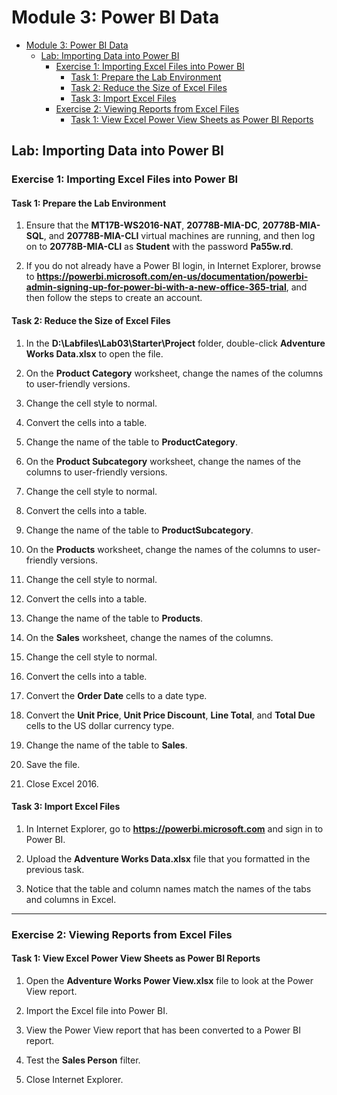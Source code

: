 # Module 3: Power BI Data

- [Module 3: Power BI Data](#module-3-power-bi-data)
  - [Lab: Importing Data into Power BI](#lab-importing-data-into-power-bi)
    - [Exercise 1: Importing Excel Files into Power BI](#exercise-1-importing-excel-files-into-power-bi)
      - [Task 1: Prepare the Lab Environment](#task-1-prepare-the-lab-environment)
      - [Task 2: Reduce the Size of Excel Files](#task-2-reduce-the-size-of-excel-files)
      - [Task 3: Import Excel Files](#task-3-import-excel-files)
    - [Exercise 2: Viewing Reports from Excel Files](#exercise-2-viewing-reports-from-excel-files)
      - [Task 1: View Excel Power View Sheets as Power BI Reports](#task-1-view-excel-power-view-sheets-as-power-bi-reports)


## Lab: Importing Data into Power BI

### Exercise 1: Importing Excel Files into Power BI

#### Task 1: Prepare the Lab Environment

1. Ensure that the **MT17B-WS2016-NAT**, **20778B-MIA-DC**, **20778B-MIA-SQL**, and **20778B-MIA-CLI** virtual machines are running, and then log on to **20778B-MIA-CLI** as **Student** with the password **Pa55w.rd**.

2. If you do not already have a Power BI login, in Internet Explorer, browse to **https://powerbi.microsoft.com/en-us/documentation/powerbi-admin-signing-up-for-power-bi-with-a-new-office-365-trial**, and then follow the steps to create an account.

#### Task 2: Reduce the Size of Excel Files

1. In the **D:\\Labfiles\\Lab03\\Starter\\Project** folder, double-click **Adventure Works Data.xlsx** to open the file.

2. On the **Product Category** worksheet, change the names of the columns to user-friendly versions.

3. Change the cell style to normal.

4. Convert the cells into a table.

5. Change the name of the table to **ProductCategory**.

6. On the **Product Subcategory** worksheet, change the names of the columns to user-friendly versions.

7. Change the cell style to normal.

8. Convert the cells into a table.

9. Change the name of the table to **ProductSubcategory**.

10. On the **Products** worksheet, change the names of the columns to user-friendly versions.

11. Change the cell style to normal.

12. Convert the cells into a table.

13. Change the name of the table to **Products**.

14. On the **Sales** worksheet, change the names of the columns.

15. Change the cell style to normal.

16. Convert the cells into a table.

17. Convert the **Order Date** cells to a date type.

18. Convert the **Unit Price**, **Unit Price Discount**, **Line Total**, and **Total Due** cells to the US dollar currency type.

19. Change the name of the table to **Sales**.

20. Save the file.

21. Close Excel 2016.

#### Task 3: Import Excel Files

1. In Internet Explorer, go to **https://powerbi.microsoft.com** and sign in to Power BI.

2. Upload the **Adventure Works Data.xlsx** file that you formatted in the previous task.

3. Notice that the table and column names match the names of the tabs and columns in Excel.

---

### Exercise 2: Viewing Reports from Excel Files

#### Task 1: View Excel Power View Sheets as Power BI Reports

1. Open the **Adventure Works Power View.xlsx** file to look at the Power View report.

2. Import the Excel file into Power BI.

3. View the Power View report that has been converted to a Power BI report.

4. Test the **Sales Person** filter.

5. Close Internet Explorer.
